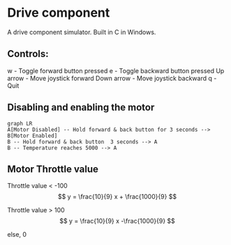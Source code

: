 # Drive component
A drive component simulator. Built in C in Windows.
## Controls:
w - Toggle forward button pressed
e - Toggle backward button pressed
Up arrow - Move joystick forward
Down arrow - Move joystick backward
q - Quit

## Disabling and enabling the motor

```mermaid
graph LR
A[Motor Disabled] -- Hold forward & back button for 3 seconds --> B[Motor Enabled]
B -- Hold forward & back button  3 seconds --> A
B -- Temperature reaches 5000 --> A
```

## Motor Throttle value
Throttle value < -100
$$
y = \frac{10}{9} x + \frac{1000}{9}
$$

Throttle value > 100
$$
y = \frac{10}{9} x -\frac{1000}{9}
$$

else, 0



